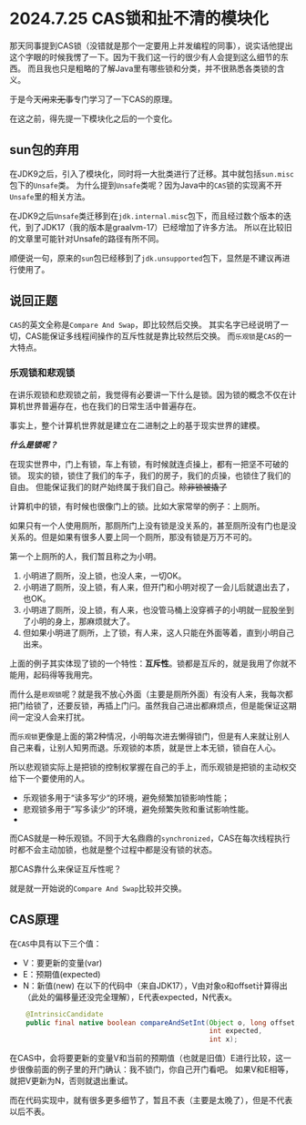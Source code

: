 # 2024.7.25 CAS锁和扯不清的模块化

那天同事提到CAS锁（没错就是那个一定要用上并发编程的同事），说实话他提出这个字眼的时候我愣了一下。因为干我们这一行的很少有人会提到这么细节的东西。
而且我也只是粗略的了解Java里有哪些锁和分类，并不很熟悉各类锁的含义。

于是今天~~闲来无事~~专门学习了一下CAS的原理。

在这之前，得先提一下模块化之后的一个变化。

## sun包的弃用
在JDK9之后，引入了模块化，同时将一大批类进行了迁移。其中就包括`sun.misc`包下的`Unsafe`类。
为什么提到`Unsafe`类呢？因为Java中的`CAS`锁的实现离不开`Unsafe`里的相关方法。

在JDK9之后`Unsafe`类迁移到在`jdk.internal.misc`包下，而且经过数个版本的迭代，到了JDK17（我的版本是graalvm-17）已经增加了许多方法。
所以在比较旧的文章里可能针对Unsafe的路径有所不同。

顺便说一句，原来的`sun`包已经移到了`jdk.unsupported`包下，显然是不建议再进行使用了。

## 说回正题
`CAS`的英文全称是`Compare And Swap`，即比较然后交换。
其实名字已经说明了一切，CAS能保证多线程间操作的互斥性就是靠比较然后交换。
而`乐观锁`是`CAS`的一大特点。

### 乐观锁和悲观锁
在讲乐观锁和悲观锁之前，我觉得有必要讲一下什么是锁。因为锁的概念不仅在计算机世界普遍存在，也在我们的日常生活中普遍存在。

事实上，整个计算机世界就是建立在二进制之上的基于现实世界的建模。

***什么是锁呢？***

在现实世界中，门上有锁，车上有锁，有时候就连贞操上，都有一把坚不可破的锁。
现实的锁，锁住了我们的车子，我们的房子，我们的贞操，也锁住了我们的自由。
但能保证我们的财产始终属于我们自己。~~除非锁被撬了~~

计算机中的锁，有时候也很像门上的锁。比如大家常举的例子：上厕所。

如果只有一个人使用厕所，那厕所门上没有锁是没关系的，甚至厕所没有门也是没关系的。但是如果有很多人要上同一个厕所，那没有锁是万万不可的。

第一个上厕所的人，我们暂且称之为小明。

1. 小明进了厕所，没上锁，也没人来，一切OK。
2. 小明进了厕所，没上锁，有人来，但开门和小明对视了一会儿后就退出去了，也OK。
3. 小明进了厕所，没上锁，有人来，也没管马桶上没穿裤子的小明就一屁股坐到了小明的身上，那麻烦就大了。
4. 但如果小明进了厕所，上了锁，有人来，这人只能在外面等着，直到小明自己出来。

上面的例子其实体现了锁的一个特性：**互斥性**。锁都是互斥的，就是我用了你就不能用，起码得等我用完。

而什么是`悲观锁`呢？就是我不放心外面（主要是厕所外面）有没有人来，我每次都把门给锁了，还要反锁，再插上门闩。虽然我自己进出都麻烦点，但是能保证这期间一定没人会来打扰。

而`乐观锁`更像是上面的第2种情况，小明每次进去懒得锁门，但是有人来就让别人自己来看，让别人知男而退。乐观锁的本质，就是世上本无锁，锁自在人心。

所以悲观锁实际上是把锁的控制权掌握在自己的手上，而乐观锁是把锁的主动权交给下一个要使用的人。

- 乐观锁多用于“读多写少“的环境，避免频繁加锁影响性能；
- 悲观锁多用于”写多读少“的环境，避免频繁失败和重试影响性能。
- 

而CAS就是一种乐观锁。不同于大名鼎鼎的`synchronized`，CAS在每次线程执行时都不会主动加锁，也就是整个过程中都是没有锁的状态。

那CAS靠什么来保证互斥性呢？

就是就一开始说的`Compare And Swap`比较并交换。

## CAS原理
在`CAS`中具有以下三个值：
- V：要更新的变量(var)
- E：预期值(expected)
- N：新值(new)
在以下的代码中（来自JDK17），V由对象o和offset计算得出（此处的偏移量还没完全理解），E代表expected，N代表x。
```Java
    @IntrinsicCandidate
    public final native boolean compareAndSetInt(Object o, long offset,
                                                 int expected,
                                                 int x);
```

在CAS中，会将要更新的变量V和当前的预期值（也就是旧值）E进行比较，这一步很像前面的例子里的开门确认：我不锁门，你自己开门看吧。
如果V和E相等，就把V更新为N，否则就退出重试。

而在代码实现中，就有很多更多细节了，暂且不表（主要是太晚了），但是不代表以后不表。